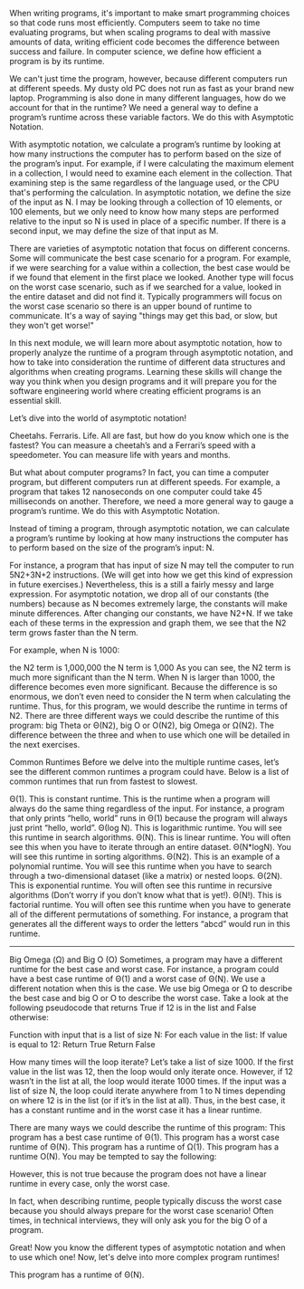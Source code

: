When writing programs, it's important to make smart programming choices so that code runs most efficiently. Computers seem to take no time evaluating programs, but when scaling programs to deal with massive amounts of data, writing efficient code becomes the difference between success and failure. In computer science, we define how efficient a program is by its runtime.

We can't just time the program, however, because different computers run at different speeds. My dusty old PC does not run as fast as your brand new laptop. Programming is also done in many different languages, how do we account for that in the runtime? We need a general way to define a program’s runtime across these variable factors. We do this with Asymptotic Notation.

With asymptotic notation, we calculate a program’s runtime by looking at how many instructions the computer has to perform based on the size of the program’s input. For example, if I were calculating the maximum element in a collection, I would need to examine each element in the collection. That examining step is the same regardless of the language used, or the CPU that's performing the calculation. In asymptotic notation, we define the size of the input as N. I may be looking through a collection of 10 elements, or 100 elements, but we only need to know how many steps are performed relative to the input so N is used in place of a specific number. If there is a second input, we may define the size of that input as M.

There are varieties of asymptotic notation that focus on different concerns. Some will communicate the best case scenario for a program. For example, if we were searching for a value within a collection, the best case would be if we found that element in the first place we looked. Another type will focus on the worst case scenario, such as if we searched for a value, looked in the entire dataset and did not find it. Typically programmers will focus on the worst case scenario so there is an upper bound of runtime to communicate. It's a way of saying "things may get this bad, or slow, but they won't get worse!"

In this next module, we will learn more about asymptotic notation, how to properly analyze the runtime of a program through asymptotic notation, and how to take into consideration the runtime of different data structures and algorithms when creating programs. Learning these skills will change the way you think when you design programs and it will prepare you for the software engineering world where creating efficient programs is an essential skill.

Let’s dive into the world of asymptotic notation!

Cheetahs. Ferraris. Life. All are fast, but how do you know which one is the fastest? You can measure a cheetah’s and a Ferrari’s speed with a speedometer. You can measure life with years and months.

But what about computer programs? In fact, you can time a computer program, but different computers run at different speeds. For example, a program that takes 12 nanoseconds on one computer could take 45 milliseconds on another. Therefore, we need a more general way to gauge a program’s runtime. We do this with Asymptotic Notation.

Instead of timing a program, through asymptotic notation, we can calculate a program’s runtime by looking at how many instructions the computer has to perform based on the size of the program’s input: N.

For instance, a program that has input of size N may tell the computer to run 5N2+3N+2 instructions. (We will get into how we get this kind of expression in future exercises.) Nevertheless, this is a still a fairly messy and large expression. For asymptotic notation, we drop all of our constants (the numbers) because as N becomes extremely large, the constants will make minute differences. After changing our constants, we have N2+N. If we take each of these terms in the expression and graph them, we see that the N2 term grows faster than the N term.

For example, when N is 1000:

the N2 term is 1,000,000
the N term is 1,000
As you can see, the N2 term is much more significant than the N term. When N is larger than 1000, the difference becomes even more significant. Because the difference is so enormous, we don’t even need to consider the N term when calculating the runtime. Thus, for this program, we would describe the runtime in terms of N2. There are three different ways we could describe the runtime of this program: big Theta or Θ(N2), big O or O(N2), big Omega or Ω(N2). The difference between the three and when to use which one will be detailed in the next exercises.


Common Runtimes
Before we delve into the multiple runtime cases, let’s see the different common runtimes a program could have. Below is a list of common runtimes that run from fastest to slowest.

Θ(1). This is constant runtime. This is the runtime when a program will always do the same thing regardless of the input. For instance, a program that only prints “hello, world” runs in Θ(1) because the program will always just print “hello, world”.
Θ(log N). This is logarithmic runtime. You will see this runtime in search algorithms.
Θ(N). This is linear runtime. You will often see this when you have to iterate through an entire dataset.
Θ(N*logN). You will see this runtime in sorting algorithms.
Θ(N2). This is an example of a polynomial runtime. You will see this runtime when you have to search through a two-dimensional dataset (like a matrix) or nested loops.
Θ(2N). This is exponential runtime. You will often see this runtime in recursive algorithms (Don’t worry if you don’t know what that is yet!).
Θ(N!). This is factorial runtime. You will often see this runtime when you have to generate all of the different permutations of something. For instance, a program that generates all the different ways to order the letters “abcd” would run in this runtime.


****************************************************************************************************************************************
Big Omega (Ω) and Big O (O)
Sometimes, a program may have a different runtime for the best case and worst case. For instance, a program could have a best case runtime of Θ(1) and a worst case of Θ(N). We use a different notation when this is the case. We use big Omega or Ω to describe the best case and big O or O to describe the worst case. Take a look at the following pseudocode that returns True if 12 is in the list and False otherwise:

Function with input that is a list of size N:
    For each value in the list:
        If value is equal to 12:
            Return True
    Return False
    
 
 How many times will the loop iterate? Let’s take a list of size 1000. If the first value in the list was 12, then the loop would only iterate once. However, if 12 wasn’t in the list at all, the loop would iterate 1000 times. If the input was a list of size N, the loop could iterate anywhere from 1 to N times depending on where 12 is in the list (or if it’s in the list at all). Thus, in the best case, it has a constant runtime and in the worst case it has a linear runtime.
 
There are many ways we could describe the runtime of this program:
This program has a best case runtime of Θ(1).
This program has a worst case runtime of Θ(N).
This program has a runtime of Ω(1).
This program has a runtime O(N).
You may be tempted to say the following:

However, this is not true because the program does not have a linear runtime in every case, only the worst case.

In fact, when describing runtime, people typically discuss the worst case because you should always prepare for the worst case scenario! Often times, in technical interviews, they will only ask you for the big O of a program.

Great! Now you know the different types of asymptotic notation and when to use which one! Now, let's delve into more complex program runtimes!

This program has a runtime of Θ(N).
    
    
    
    
